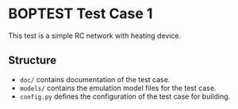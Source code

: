 BOPTEST Test Case 1
===================
This test is a simple RC network with heating device.

Structure
---------

- ``doc/`` contains documentation of the test case.
- ``models/`` contains the emulation model files for the test case.
- ``config.py`` defines the configuration of the test case for building.
